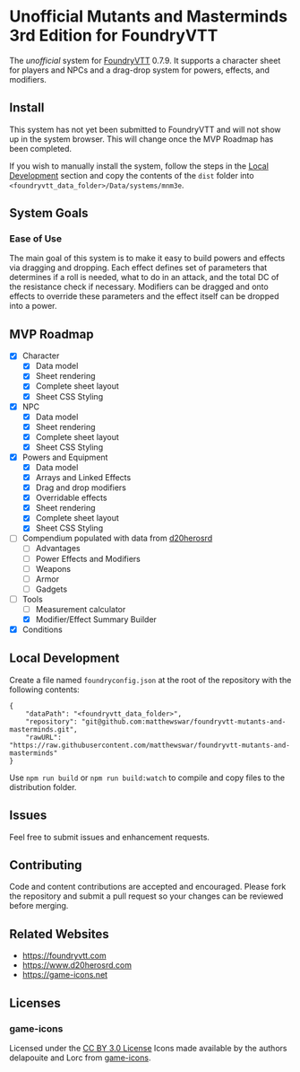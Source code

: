 # Unofficial Mutants and Masterminds 3rd Edition for FoundryVTT
The *unofficial* system for [FoundryVTT](https://foundryvtt.com) 0.7.9. It supports a character sheet for players and NPCs and a drag-drop system for powers, effects, and modifiers.

## Install
This system has not yet been submitted to FoundryVTT and will not show up in the system browser. This will change once the MVP Roadmap has been completed.

If you wish to manually install the system, follow the steps in the [Local Development](#local-development) section and copy the contents of the `dist` folder into `<foundryvtt_data_folder>/Data/systems/mnm3e`.

## System Goals
### Ease of Use
The main goal of this system is to make it easy to build powers and effects via dragging and dropping. Each effect defines set of parameters that determines if a roll is needed, what to do in an attack, and the total DC of the resistance check if necessary. Modifiers can be dragged and onto effects to override these parameters and the effect itself can be dropped into a power.

## MVP Roadmap
- [x] Character
    - [x] Data model
    - [x] Sheet rendering
    - [x] Complete sheet layout
    - [x] Sheet CSS Styling
- [x] NPC
    - [x] Data model
    - [x] Sheet rendering
    - [x] Complete sheet layout
    - [x] Sheet CSS Styling
- [x] Powers and Equipment
    - [x] Data model
    - [x] Arrays and Linked Effects
    - [x] Drag and drop modifiers
    - [x] Overridable effects
    - [x] Sheet rendering
    - [x] Complete sheet layout
    - [x] Sheet CSS Styling
- [ ] Compendium populated with data from [d20herosrd](https://www.d20herosrd.com)
    - [ ] Advantages
    - [ ] Power Effects and Modifiers
    - [ ] Weapons
    - [ ] Armor
    - [ ] Gadgets
- [ ] Tools
    - [ ] Measurement calculator
    - [x] Modifier/Effect Summary Builder
- [x] Conditions

## Local Development
Create a file named `foundryconfig.json` at the root of the repository with the following contents:
```jsonc
{
    "dataPath": "<foundryvtt_data_folder>",
    "repository": "git@github.com:matthewswar/foundryvtt-mutants-and-masterminds.git",
    "rawURL": "https://raw.githubusercontent.com/matthewswar/foundryvtt-mutants-and-masterminds"
}
```

Use `npm run build` or `npm run build:watch` to compile and copy files to the distribution folder.

## Issues
Feel free to submit issues and enhancement requests.

## Contributing
Code and content contributions are accepted and encouraged. Please fork the repository and submit a pull request so your changes can be reviewed before merging.

## Related Websites
- https://foundryvtt.com
- https://www.d20herosrd.com
- https://game-icons.net

## Licenses
### game-icons
Licensed under the [CC BY 3.0 License](https://creativecommons.org/licenses/by/3.0/)
Icons made available by the authors delapouite and Lorc from [game-icons](https://game-icons.net).